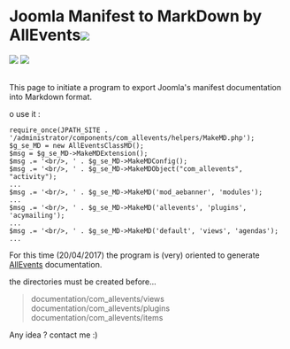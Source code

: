 
# Joomla Manifest to MarkDown by AllEvents![](http//marknotes.allevents3.com/docs/.images/allevents-hauteur.png)

![](https://img.shields.io/badge/AllEvents-v3.4-blue.svg)   ![](https://img.shields.io/badge/licence-GNU--GPL-green.svg)<br/><br/>

This page to initiate a program to export Joomla's manifest documentation into Markdown format.

o use it : 
```
require_once(JPATH_SITE . '/administrator/components/com_allevents/helpers/MakeMD.php');
$g_se_MD = new AllEventsClassMD();
$msg = $g_se_MD->MakeMDExtension();
$msg .= '<br/>, ' . $g_se_MD->MakeMDConfig();
$msg .= '<br/>, ' . $g_se_MD->MakeMDObject("com_allevents", "activity");
...
$msg .= '<br/>, ' . $g_se_MD->MakeMD('mod_aebanner', 'modules');
...
$msg .= '<br/>, ' . $g_se_MD->MakeMD('allevents', 'plugins', 'acymailing');
...
$msg .= '<br/>, ' . $g_se_MD->MakeMD('default', 'views', 'agendas');
...
```

For this time (20/04/2017) the program is (very) oriented to generate [AllEvents](https://www.allevents3.com) documentation.


the directories must be created before...

> documentation/com_allevents/views
> documentation/com_allevents/plugins
> documentation/com_allevents/items

Any idea ? contact me :)
